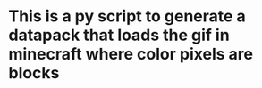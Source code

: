 # This is a py script to generate a datapack that loads the gif in minecraft where color pixels are blocks

